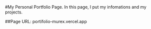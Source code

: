 #My Personal Portfolio Page.
In this page, I put my infomations and my projects.

##Page URL:
portifolio-murex.vercel.app
